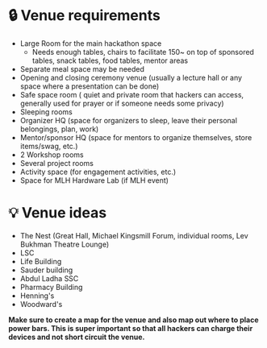 # 🔒 Venue requirements

- Large Room for the main hackathon space
    - Needs enough tables, chairs to facilitate 150~ on top of sponsored tables, snack tables, food tables, mentor areas
- Separate meal space may be needed
- Opening and closing ceremony venue (usually a lecture hall or any space where a presentation can be done)
- Safe space room ( quiet and private room that hackers can access, generally used for prayer or if someone needs some privacy)
- Sleeping rooms
- Organizer HQ (space for organizers to sleep, leave their personal belongings, plan, work)
- Mentor/sponsor HQ (space for mentors to organize themselves, store items/swag, etc.)
- 2 Workshop rooms
- Several project rooms
- Activity space (for engagement activities, etc.)
- Space for MLH Hardware Lab (if MLH event)

# 💡 Venue ideas

- The Nest (Great Hall, Michael Kingsmill Forum, individual rooms, Lev Bukhman Theatre Lounge)
- LSC
- Life Building
- Sauder building
- Abdul Ladha SSC
- Pharmacy Building
- Henning's
- Woodward's

**Make sure to create a map for the venue and also map out where to place power bars. This is super important so that all hackers can charge their devices and not short circuit the venue.**